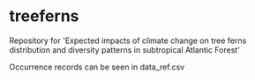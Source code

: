 # treeferns
Repository for 'Expected impacts of climate change on tree ferns distribution and diversity patterns in subtropical Atlantic Forest'

Occurrence records can be seen in data_ref.csv
